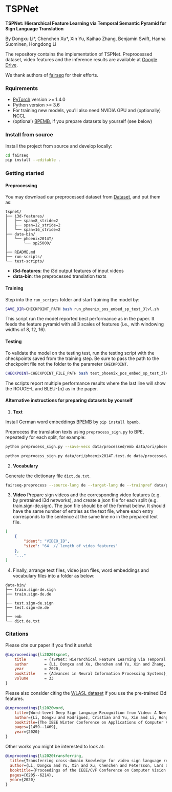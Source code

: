 # TSPNet

**TSPNet: Hierarchical Feature Learning via Temporal Semantic Pyramid for Sign Language Translation**

By Dongxu Li*, Chenchen Xu*,  Xin Yu, Kaihao Zhang, Benjamin Swift, Hanna Suominen, Hongdong Li

The repository contains the implementation of TSPNet. Preprocessed dataset, video features and the inference results are available at [Google Drive](https://drive.google.com/drive/folders/1oYV_k1wqGbPUhBrkLRMQb1iWKQp5P3pp?usp=sharing).

We thank authors of [fairseq](https://github.com/pytorch/fairseq) for their efforts.

### Rquirements

* [PyTorch](http://pytorch.org/) version >= 1.4.0
* Python version >= 3.6
* For training new models, you'll also need NVIDIA GPU and (optionally) [NCCL](https://github.com/NVIDIA/nccl)
* (optional) [BPEMB](https://nlp.h-its.org/bpemb/), if you prepare datasets by yourself (see below)

### Install from source

Install the project from source and develop locally:

```bash
cd fairseq
pip install --editable .
```

### Getting started

#### Preprocessing

You may download our preprocessed dataset from [Dataset](https://drive.google.com/drive/folders/1oYV_k1wqGbPUhBrkLRMQb1iWKQp5P3pp?usp=sharing), and put them as:

```
tspnet/
├── i3d-features/
│   ├── span=8_stride=2
│   ├── span=12_stride=2
│   └── span=16_stride=2
├── data-bin/
│   └── phoenix2014T/
│       └── sp25000/
│   
├── README.md
├── run-scripts/
└── test-scripts/
```

* **i3d-features**: the i3d output features of input videos
* **data-bin**: the preprocessed translation texts


#### Training

Step into the `run_scripts` folder and start training the model by:

```bash
SAVE_DIR=CHECKPOINT_PATH bash run_phoenix_pos_embed_sp_test_3lvl.sh
```

This script run the model reported best performance as in the paper. It feeds the feature pyramid with all 3 scales of features (i.e., with windowing widths of 8, 12, 16).

#### Testing

To validate the model on the testing test, run the testing script with the checkpoints saved from the training step.
Be sure to pass the path to the checkpoint file not the folder to the parameter `CHECKPOINT`.

```bash
CHECKPOINT=CHECKPOINT_FILE_PATH bash test_phoenix_pos_embed_sp_test_3lvl.sh
```

The scripts report multiple performance results where the last line will show the ROUGE-L and BLEU-{n} as in the paper.


#### Alternative instructions for preparing datasets by yourself

1. **Text**

Install German word embeddings [BPEMB](https://nlp.h-its.org/bpemb/) by `pip install bpemb`.

Preprocess the translation texts using `preprocess_sign.py` to BPE, repeatedly for each split, for example:

```bash
python preprocess_sign.py --save-vecs data/processed/emb data/ori/phoenix2014T.train.de data/processed/train.de

python preprocess_sign.py data/ori/phoenix2014T.test.de data/processed/test.de
```

2. **Vocabulary**

<!---Run `fairseq-preprocess` to generate the dictionary file. It is optional to drop `--dataset-impl raw` to generate binarized dataset. Without invoking binarization, the only thing we need from this step is the vocabulary (dictionary) file `dict.de.txt`.--->


Generate the dictionary file `dict.de.txt`.

```bash
fairseq-preprocess --source-lang de --target-lang de --trainpref data/processed/train --testpref data/processed/test --destdir data-bin/ --dataset-impl raw
```

3. **Video** Prepare sign videos and the corresponding video features (e.g. by pretrained i3d networks), and create a json file for each split (e.g. train.sign-de.sign). The json file should be of the format below. It should have the same number of entries as the text file, where each entry corresponds to the sentence at the same line no in the prepared text file.

```json
[
    {
        "ident": "VIDEO_ID",
        "size": "64  // length of video features"
    },
    "..."
]

```


4. Finally, arrange text files, video json files, word embeddings and vocabulary files into a folder as below:

```
data-bin/
├── train.sign-de.sign
├── train.sign-de.de
│
├── test.sign-de.sign
├── test.sign-de.de
│
├── emb
└── dict.de.txt
```


### Citations

Please cite our paper if you find it useful:

``` bibtex
@inproceedings{li2020tspnet,
	title        = {TSPNet: Hierarchical Feature Learning via Temporal Semantic Pyramid for Sign Language Translation},
	author       = {Li, Dongxu and Xu, Chenchen and Yu, Xin and Zhang, Kaihao and Swift, Benjamin and Suominen, Hanna and Li, Hongdong},
	year         = 2020,
	booktitle    = {Advances in Neural Information Processing Systems},
	volume       = 33
}
```

Please also consider citing the [WLASL dataset](https://dxli94.github.io/WLASL/) if you use the pre-trained i3d features.

``` bibtex
@inproceedings{li2020word,
    title={Word-level Deep Sign Language Recognition from Video: A New Large-scale Dataset and Methods Comparison},
    author={Li, Dongxu and Rodriguez, Cristian and Yu, Xin and Li, Hongdong},
    booktitle={The IEEE Winter Conference on Applications of Computer Vision},
    pages={1459--1469},
    year={2020}
}
```

Other works you might be interested to look at:
```bibtex
@inproceedings{li2020transferring,
  title={Transferring cross-domain knowledge for video sign language recognition},
  author={Li, Dongxu and Yu, Xin and Xu, Chenchen and Petersson, Lars and Li, Hongdong},
  booktitle={Proceedings of the IEEE/CVF Conference on Computer Vision and Pattern Recognition},
  pages={6205--6214},
  year={2020}
}
```
